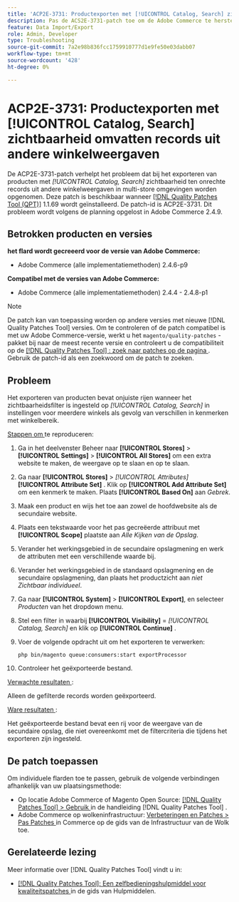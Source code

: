 ```yaml
---
title: 'ACP2E-3731: Productexporten met [!UICONTROL Catalog, Search] zichtbaarheid omvatten records uit andere winkelweergaven'
description: Pas de ACS2E-3731-patch toe om de Adobe Commerce te herstellen, waarbij het product wordt geëxporteerd met het zichtbaarheidsfilter ingesteld op [!UICONTROL Catalog, Search] . Dit filter bevat onjuiste rijen in instellingen voor meerdere winkels als gevolg van verschillen tussen kenmerken binnen het bereik van de winkel.
feature: Data Import/Export
role: Admin, Developer
type: Troubleshooting
source-git-commit: 7a2e98b836fcc1759910777d1e9fe50e03dabb07
workflow-type: tm+mt
source-wordcount: '428'
ht-degree: 0%

---
```



# ACP2E-3731: Productexporten met [!UICONTROL Catalog, Search] zichtbaarheid omvatten records uit andere winkelweergaven

De ACP2E-3731-patch verhelpt het probleem dat bij het exporteren van producten met *[!UICONTROL Catalog, Search]* zichtbaarheid ten onrechte records uit andere winkelweergaven in multi-store omgevingen worden opgenomen. Deze patch is beschikbaar wanneer [[!DNL Quality Patches Tool (QPT)]](/help/tools/quality-patches-tool/quality-patches-tool-to-self-serve-quality-patches.md) 1.1.69 wordt geïnstalleerd. De patch-id is ACP2E-3731. Dit probleem wordt volgens de planning opgelost in Adobe Commerce 2.4.9.

## Betrokken producten en versies

**het flard wordt gecreeerd voor de versie van Adobe Commerce:**

* Adobe Commerce (alle implementatiemethoden) 2.4.6-p9

**Compatibel met de versies van Adobe Commerce:**

* Adobe Commerce (alle implementatiemethoden) 2.4.4 - 2.4.8-p1

>[!NOTE]
>
>De patch kan van toepassing worden op andere versies met nieuwe [!DNL Quality Patches Tool] versies. Om te controleren of de patch compatibel is met uw Adobe Commerce-versie, werkt u het `magento/quality-patches` -pakket bij naar de meest recente versie en controleert u de compatibiliteit op de [[!DNL Quality Patches Tool] : zoek naar patches op de pagina ](https://experienceleague.adobe.com/tools/commerce-quality-patches/index.html?lang=nl-NL) . Gebruik de patch-id als een zoekwoord om de patch te zoeken.

## Probleem

Het exporteren van producten bevat onjuiste rijen wanneer het zichtbaarheidsfilter is ingesteld op *[!UICONTROL Catalog, Search]* in instellingen voor meerdere winkels als gevolg van verschillen in kenmerken met winkelbereik.

<u> Stappen om </u> te reproduceren:

1. Ga in het deelvenster Beheer naar **[!UICONTROL Stores]** > **[!UICONTROL Settings]** > **[!UICONTROL All Stores]** om een extra website te maken, de weergave op te slaan en op te slaan.
1. Ga naar **[!UICONTROL Stores]** > *[!UICONTROL Attributes]* **[!UICONTROL Attribute Set]** . Klik op **[!UICONTROL Add Attribute Set]** om een kenmerk te maken. Plaats **[!UICONTROL Based On]** aan *Gebrek*.
1. Maak een product en wijs het toe aan zowel de hoofdwebsite als de secundaire website.
1. Plaats een tekstwaarde voor het pas gecreëerde attribuut met **[!UICONTROL Scope]** plaatste aan *Alle Kijken van de Opslag*.
1. Verander het werkingsgebied in de secundaire opslagmening en werk de attributen met een verschillende waarde bij.
1. Verander het werkingsgebied in de standaard opslagmening en de secundaire opslagmening, dan plaats het productzicht aan *niet Zichtbaar individueel*.
1. Ga naar **[!UICONTROL System]** > **[!UICONTROL Export]**, en selecteer *Producten* van het dropdown menu.
1. Stel een filter in waarbij **[!UICONTROL Visibility]** = *[!UICONTROL Catalog, Search]* en klik op **[!UICONTROL Continue]** .
1. Voer de volgende opdracht uit om het exporteren te verwerken:

   ```
   php bin/magento queue:consumers:start exportProcessor
   ```

1. Controleer het geëxporteerde bestand.

<u> Verwachte resultaten </u>:

Alleen de gefilterde records worden geëxporteerd.

<u> Ware resultaten </u>:

Het geëxporteerde bestand bevat een rij voor de weergave van de secundaire opslag, die niet overeenkomt met de filtercriteria die tijdens het exporteren zijn ingesteld.

## De patch toepassen

Om individuele flarden toe te passen, gebruik de volgende verbindingen afhankelijk van uw plaatsingsmethode:

* Op locatie Adobe Commerce of Magento Open Source: [[!DNL Quality Patches Tool] > Gebruik ](/help/tools/quality-patches-tool/usage.md) in de handleiding [!DNL Quality Patches Tool] .
* Adobe Commerce op wolkeninfrastructuur: [ Verbeteringen en Patches > Pas Patches ](https://experienceleague.adobe.com/docs/commerce-cloud-service/user-guide/develop/upgrade/apply-patches.html?lang=nl-NL) in Commerce op de gids van de Infrastructuur van de Wolk toe.

## Gerelateerde lezing

Meer informatie over [!DNL Quality Patches Tool] vindt u in:

* [[!DNL Quality Patches Tool]: Een zelfbedieningshulpmiddel voor kwaliteitspatches ](/help/tools/quality-patches-tool/quality-patches-tool-to-self-serve-quality-patches.md) in de gids van Hulpmiddelen.
